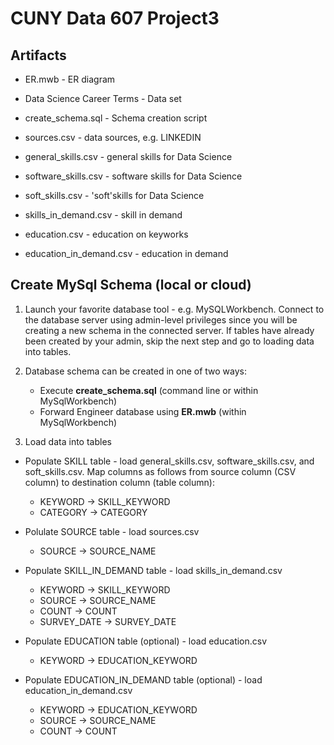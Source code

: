 # CUNY Data 607 Project3

## Artifacts

* ER.mwb - ER diagram 

* Data Science Career Terms - Data set

* create_schema.sql - Schema creation script

* sources.csv - data sources, e.g. LINKEDIN

* general_skills.csv - general skills for Data Science

* software_skills.csv - software skills for Data Science

* soft_skills.csv - 'soft'skills for Data Science

* skills_in_demand.csv - skill in demand

* education.csv - education on keyworks

* education_in_demand.csv - education in demand

## Create MySql Schema (local or cloud)

1. Launch your favorite database tool - e.g. MySQLWorkbench. Connect to the database server using admin-level privileges since you will be creating a new schema in the connected server. If tables have already been created by your admin, skip the next step and go to loading data into tables.

2. Database schema can be created in one of two ways:

   - Execute **create_schema.sql** (command line or within MySqlWorkbench)
   - Forward Engineer database using **ER.mwb**  (within MySqlWorkbench)
   
3. Load data into tables

- Populate SKILL table - load general_skills.csv, software_skills.csv, and soft_skills.csv. Map columns as follows from source column (CSV column) to destination column (table column):

  - KEYWORD -> SKILL_KEYWORD
  - CATEGORY -> CATEGORY

- Polulate SOURCE table - load sources.csv

  - SOURCE -> SOURCE_NAME

- Populate SKILL_IN_DEMAND table - load skills_in_demand.csv

  - KEYWORD -> SKILL_KEYWORD
  - SOURCE -> SOURCE_NAME
  - COUNT -> COUNT
  - SURVEY_DATE -> SURVEY_DATE
  
- Populate EDUCATION table (optional) - load education.csv
  
  - KEYWORD -> EDUCATION_KEYWORD
  
- Populate EDUCATION_IN_DEMAND table (optional) - load education_in_demand.csv
  
  - KEYWORD -> EDUCATION_KEYWORD
  - SOURCE -> SOURCE_NAME
  - COUNT -> COUNT



